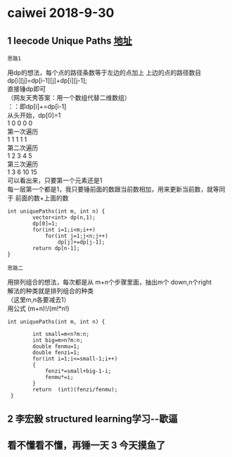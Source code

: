 caiwei 2018-9-30
===
1	leecode Unique Paths [地址](https://leetcode.com/problems/unique-paths/description/)
---
	思路1
用dp的想法，每个点的路径条数等于左边的点加上 上边的点的路径数目<br>
dp[i][j]=dp[i-1][j]+dp[i][j-1];<br>
直接锤dp即可<br>
（网友天秀答案：用一个数组代替二维数组）<br>
：：即dp[i]+=dp[i-1]<br>
从头开始，dp[0]=1<br>
1 0 0 0 0<br>
第一次遍历<br>
1 1 1 1 1<br>
第二次遍历<br>
1 2 3 4 5   <br>
第三次遍历<br>
1 3 6 10 15<br>
可以看出来，只要第一个元素还是1<br>
每一层第一个都是1，我只要锤前面的数跟当前数相加，用来更新当前数，就等同于 前面的数+上面的数<br>

```
int uniquePaths(int m, int n) {
        vector<int> dp(n,1);
        dp[0]=1;
        for(int i=1;i<m;i++)
            for(int j=1;j<n;j++)
                dp[j]+=dp[j-1];
        return dp[n-1];
}

```

	思路二
用排列组合的想法，每次都是从 m+n个步骤里面，抽出m个 down,n个right<br>
解法的种类就是排列组合的种类<br>
（这里m,n各要减去1）<br>
用公式 (m+n)!/(m!*n!)<br>


```
int uniquePaths(int m, int n) {
        
        int small=m<n?m:n;
        int big=m>n?m:n;
        double fenmu=1;
        double fenzi=1;
        for(int i=1;i<=small-1;i++)
        {
            fenzi*=small+big-1-i;
            fenmu*=i;
        }
        return  (int)(fenzi/fenmu);
 }
```
2 李宏毅 structured learning学习--歇逼
--
看不懂看不懂，再锤一天
3 今天摸鱼了
---


